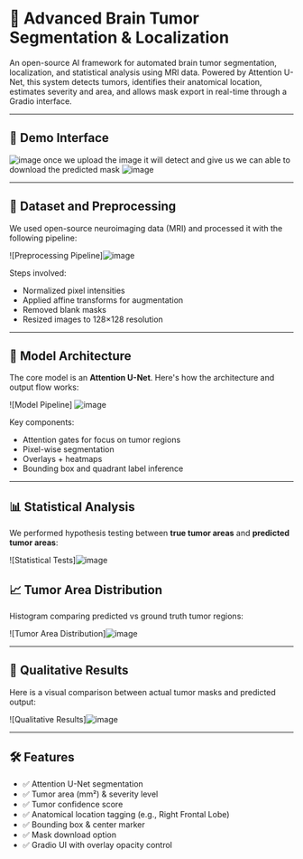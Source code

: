 # 🧠 Advanced Brain Tumor Segmentation & Localization

An open-source AI framework for automated brain tumor segmentation, localization, and statistical analysis using MRI data. Powered by Attention U-Net, this system detects tumors, identifies their anatomical location, estimates severity and area, and allows mask export in real-time through a Gradio interface.

---

## 🚀 Demo Interface

![image](https://github.com/user-attachments/assets/d23be267-db4c-4383-aa47-dc17e529cb29)
once we upload the image it will detect and give us we can able to download the predicted mask 
![image](https://github.com/user-attachments/assets/6b2a7d4e-e782-402c-af07-f71bdd1eecdd)



---

## 🧩 Dataset and Preprocessing

We used open-source neuroimaging data (MRI) and processed it with the following pipeline:

![Preprocessing Pipeline]![image](https://github.com/user-attachments/assets/73d184ac-2148-4527-9274-3b383e9e7c4d)


Steps involved:
- Normalized pixel intensities  
- Applied affine transforms for augmentation  
- Removed blank masks  
- Resized images to 128×128 resolution  

---

## 🧠 Model Architecture

The core model is an **Attention U-Net**. Here's how the architecture and output flow works:

![Model Pipeline]
![image](https://github.com/user-attachments/assets/dab76e53-f70b-4d3c-8cc3-a53758bf7801)


Key components:
- Attention gates for focus on tumor regions  
- Pixel-wise segmentation  
- Overlays + heatmaps  
- Bounding box and quadrant label inference  

---

## 📊 Statistical Analysis

We performed hypothesis testing between **true tumor areas** and **predicted tumor areas**:

![Statistical Tests]![image](https://github.com/user-attachments/assets/9f41797b-66c3-4c8d-a595-95a4dc1b15c9)


## 📈 Tumor Area Distribution  
Histogram comparing predicted vs ground truth tumor regions:

![Tumor Area Distribution]![image](https://github.com/user-attachments/assets/2245d3b4-9415-4a38-b5c0-f605a424cb71)


---

## 🎯 Qualitative Results  
Here is a visual comparison between actual tumor masks and predicted output:

![Qualitative Results]![image](https://github.com/user-attachments/assets/1a23f453-66fb-48d4-a00d-3467aa2292b1)

---

## 🛠 Features

- ✅ Attention U-Net segmentation  
- ✅ Tumor area (mm²) & severity level  
- ✅ Tumor confidence score  
- ✅ Anatomical location tagging (e.g., Right Frontal Lobe)  
- ✅ Bounding box & center marker  
- ✅ Mask download option  
- ✅ Gradio UI with overlay opacity control  


